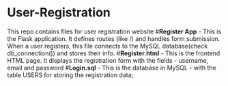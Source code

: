 # User-Registration
This repo contains files for user registration website 
#**Register App** - This is the Flask application. It defines routes (like /) and handles form submission. When a user registers, this file connects to the MySQL database(check db_connection()) and stores their info.
#**Register.html** - This is the frontend HTML page. It displays the registration form with the fields - username, email and password
#**Login.sql** - This is the database in MySQL - with the table USERS for storing the registration data;

